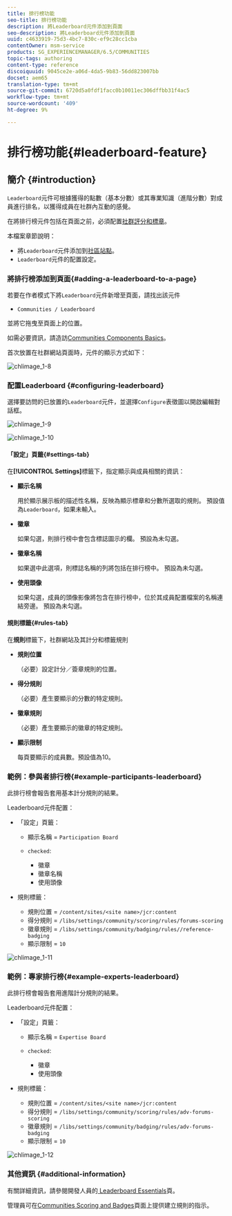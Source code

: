 ```yaml
---
title: 排行榜功能
seo-title: 排行榜功能
description: 將Leaderboard元件添加到頁面
seo-description: 將Leaderboard元件添加到頁面
uuid: c4633919-75d3-4bc7-830c-ef9c28cc1cba
contentOwner: msm-service
products: SG_EXPERIENCEMANAGER/6.5/COMMUNITIES
topic-tags: authoring
content-type: reference
discoiquuid: 9045ce2e-a06d-4da5-9b83-56dd823007bb
docset: aem65
translation-type: tm+mt
source-git-commit: 6720d5a0fdf1facc0b10011ec306dffbb31f4ac5
workflow-type: tm+mt
source-wordcount: '409'
ht-degree: 9%

---
```



# 排行榜功能{#leaderboard-feature}

## 簡介 {#introduction}

`Leaderboard`元件可根據獲得的點數（基本分數）或其專業知識（進階分數）對成員進行排名，以獲得成員在社群內互動的感覺。

在將排行榜元件包括在頁面之前，必須配置[社群評分和標章](/help/communities/implementing-scoring.md)。

本檔案章節說明：

* 將`Leaderboard`元件添加到[社區站點](/help/communities/overview.md#community-sites)。
* `Leaderboard`元件的配置設定。

### 將排行榜添加到頁面{#adding-a-leaderboard-to-a-page}

若要在作者模式下將`Leaderboard`元件新增至頁面，請找出該元件

* `Communities / Leaderboard`

並將它拖曳至頁面上的位置。

如需必要資訊，請造訪[Communities Components Basics](/help/communities/basics.md)。

首次放置在社群網站頁面時，元件的顯示方式如下：

![chlimage_1-8](assets/chlimage_1-8.png)

### 配置Leaderboard {#configuring-leaderboard}

選擇要訪問的已放置的`Leaderboard`元件，並選擇`Configure`表徵圖以開啟編輯對話框。

![chlimage_1-9](assets/chlimage_1-9.png)

![chlimage_1-10](assets/chlimage_1-10.png)

#### 「設定」頁籤{#settings-tab}

在&#x200B;**[!UICONTROL Settings]**&#x200B;標籤下，指定顯示與成員相關的資訊：

* **顯示名稱**

   用於顯示展示板的描述性名稱，反映為顯示標章和分數所選取的規則。
預設值為`Leaderboard`，如果未輸入。

* **徽章**

   如果勾選，則排行榜中會包含標誌圖示的欄。
預設為未勾選。

* **徽章名稱**

   如果選中此選項，則標誌名稱的列將包括在排行榜中。
預設為未勾選。

* **使用頭像**

   如果勾選，成員的頭像影像將包含在排行榜中，位於其成員配置檔案的名稱連結旁邊。
預設為未勾選。

#### 規則標籤{#rules-tab}

在&#x200B;**規則**&#x200B;標籤下，社群網站及其計分和標籤規則

* **規則位置**

   （必要）設定計分／簽章規則的位置。

* **得分規則**

   （必要）產生要顯示的分數的特定規則。

* **徽章規則**

   （必要）產生要顯示的徽章的特定規則。

* **顯示限制**

   每頁要顯示的成員數。預設值為10。

### 範例：參與者排行榜{#example-participants-leaderboard}

此排行榜會報告套用基本計分規則的結果。

Leaderboard元件配置：

* 「設定」頁籤：

   * 顯示名稱 = `Participation Board`
   * `checked`:

      * 徽章
      * 徽章名稱
      * 使用頭像

* 規則標籤：

   * 規則位置 = `/content/sites/<site name>/jcr:content`
   * 得分規則 = `/libs/settings/community/scoring/rules/forums-scoring`
   * 徽章規則 = `/libs/settings/community/badging/rules//reference-badging`
   * 顯示限制 = `10`

![chlimage_1-11](assets/chlimage_1-11.png)

### 範例：專家排行榜{#example-experts-leaderboard}

此排行榜會報告套用進階計分規則的結果。

Leaderboard元件配置：

* 「設定」頁籤：

   * 顯示名稱 = `Expertise Board`
   * `checked`:

      * 徽章
      * 使用頭像

* 規則標籤：

   * 規則位置 = `/content/sites/<site name>/jcr:content`
   * 得分規則 = `/libs/settings/community/scoring/rules/adv-forums-scoring`
   * 徽章規則 = `/libs/settings/community/badging/rules/adv-forums-badging`
   * 顯示限制 = `10`

![chlimage_1-12](assets/chlimage_1-12.png)

### 其他資訊 {#additional-information}

有關詳細資訊，請參閱開發人員的[ Leaderboard Essentials](/help/communities/leaderboard.md)頁。

管理員可在[Communities Scoring and Badges](/help/communities/implementing-scoring.md)頁面上提供建立規則的指示。
